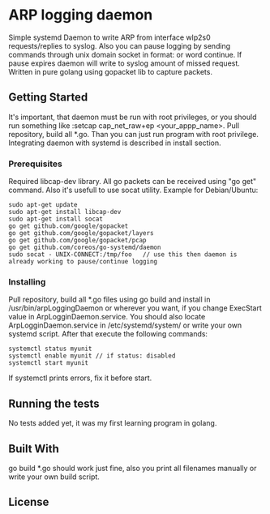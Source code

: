 # ARP logging daemon

Simple systemd Daemon to write ARP from interface wlp2s0 requests/replies to syslog. Also you can pause logging by sending commands through 
unix domain socket in format: <integer time in seconds> or word continue. If pause expires daemon will write to syslog 
amount of missed request. Written in pure golang using gopacket lib to capture packets.

## Getting Started
It's important, that daemon must be run with root privileges, or you should run something like :setcap cap_net_raw+ep <your_appp_name>.
Pull repository, build all *.go. Than you can just run program with root privilege. Integrating daemon with systemd is described in install section.

### Prerequisites
 Required libcap-dev library. All go packets can be received using "go get" command.
 Also it's usefull to use socat utility. Example for Debian/Ubuntu:

```
sudo apt-get update
sudo apt-get install libcap-dev
sudo apt-get install socat
go get github.com/google/gopacket
go get github.com/google/gopacket/layers
go get github.com/google/gopacket/pcap
go get github.com/coreos/go-systemd/daemon
sudo socat - UNIX-CONNECT:/tmp/foo   // use this then daemon is already working to pause/continue logging

```
 
### Installing

Pull repository, build all *.go files using go build and install in /usr/bin/arpLoggingDaemon or wherever you want,
if you change ExecStart value in ArpLogginDaemon.service.
You should also locate ArpLogginDaemon.service in /etc/systemd/system/ or write your own systemd script.
After that execute the following commands:

```
systemctl status myunit
systemctl enable myunit // if status: disabled
systemctl start myunit
```
If systemctl prints errors, fix it before start.

## Running the tests
No tests added yet, it was my first learning program in golang.

## Built With
go build *.go should work just fine, also you print all filenames manually or write your own build script.


## License
